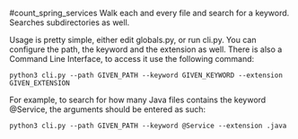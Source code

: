 #count_spring_services
Walk each and every file and search for a keyword. Searches subdirectories as well.

Usage is pretty simple, either edit globals.py, or run cli.py. You can configure the path, the keyword and the extension as well.
There is also a Command Line Interface, to access it use the following command:

```shell
python3 cli.py --path GIVEN_PATH --keyword GIVEN_KEYWORD --extension GIVEN_EXTENSION
```

For example, to search for how many Java files contains the keyword @Service, the arguments should be entered as such:
```shell
python3 cli.py --path GIVEN_PATH --keyword @Service --extension .java
```
